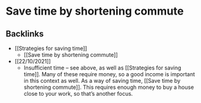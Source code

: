 # Save time by shortening commute

## Backlinks
* [[Strategies for saving time]]
	* [[Save time by shortening commute]]
* [[22/10/2021]]
	* Insufficient time – see above, as well as [[Strategies for saving time]]. Many of these require money, so a good income is important in this context as well. As a way of saving time, [[Save time by shortening commute]]. This requires enough money to buy a house close to your work, so that’s another focus.

<!-- {BearID:4FCB2F0F-C7A1-4049-9E7A-A36E7197A0EF-44603-000000B8ECAA05A5} -->
